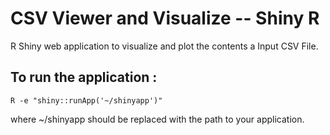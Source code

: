 # CSV Viewer and Visualize -- Shiny R
R Shiny web application to visualize and plot the contents a Input CSV File.

## To run the application :
```
R -e "shiny::runApp('~/shinyapp')"
```
where ~/shinyapp should be replaced with the path to your application.
